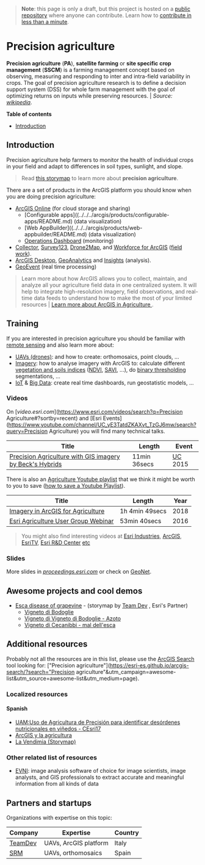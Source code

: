 > **Note**: this page is only a draft, but this project is hosted on a [public repository](https://github.com/hhkaos/awesome-arcgis) where anyone can contribute. Learn how to [contribute in less than a minute](https://github.com/hhkaos/awesome-arcgis/blob/master/CONTRIBUTING.md#contributions).

# Precision agriculture

**Precision agriculture** (**PA**), **satellite farming** or **site specific crop management** (**SSCM**) is a farming management concept based on observing, measuring and responding to inter and intra-field variability in crops. The goal of precision agriculture research is to define a decision support system (DSS) for whole farm management with the goal of optimizing returns on inputs while preserving resources. | *Source:  [wikipedia](https://en.wikipedia.org/wiki/Precision_agriculture)*.

<!-- START doctoc generated TOC please keep comment here to allow auto update -->
<!-- DON'T EDIT THIS SECTION, INSTEAD RE-RUN doctoc TO UPDATE -->
**Table of contents**

- [Introduction](#introduction)

<!-- END doctoc generated TOC please keep comment here to allow auto update -->

## Introduction

Precision agriculture help farmers to monitor the health of individual crops in your field and adapt to differences in soil types, sunlight, and slope.

> Read [this storymap](http://agribusiness.maps.arcgis.com/apps/MapJournal/index.html?appid=7190e2a6ee32455b9014d1164e8065b3%20) to learn more about **precision agriculture**.

There are a set of products in the ArcGIS platform you should know when you are doing precision agriculture:

* [ArcGIS Online](../../../arcgis/products/arcgis-online/README.md) (for cloud storage and sharing)
    * [Configurable apps]((../../../arcgis/products/configurable-apps/README.md) (data visualization)
    * [Web AppBuilder]((../../../arcgis/products/web-appbuilder/README.md) (data visualization)
    * [Operations Dashboard](../../../arcgis/products/operations-dashboard) (monitoring)
* [Collector](../../../arcgis/products/collector-for-arcgis/README.md), [Survey123](../../../arcgis/products/survey123/README.md), [Drone2Map](../../../arcgis/products/drone2map/README.md),
and [Workforce for ArcGIS](../../../arcgis/products/workforce/README.md) ([field work](https://www.esri.com/software/apps/field)).
* [ArcGIS Desktop](../../../arcgis/products/arcgis-desktop/README.md), [GeoAnalytics](../../../arcgis/products/arcgis-enterprise/arcgis-server/geoanalytics-server/README.md) and  [Insights](../../../arcgis/products/insights-for-arcgis/README.md) (analysis).
* [GeoEvent](../../../arcgis/products/arcgis-enterprise/arcgis-server/geoevent-server/README.md) (real time processing)

> Learn more about how ArcGIS allows you to collect, maintain, and analyze all your agriculture field data in one centralized system. It will help to integrate high-resolution imagery, field observations, and real-time data feeds to understand how to make the most of your limited resources | [Learn more about ArcGIS in Agriculture ](https://www.esri.com/en-us/industries/natural-resources/segments/agriculture).

## Training

If you are interested in precision agriculture you should be familiar with [remote sensing](../remote-sensing/README.md) and also learn more about:

* [UAVs (drones)](../uavs/README.md): and how to create: orthomosaics, point clouds, ...
* [Imagery](../imagery-data/README.md): how to analyse imagery with ArcGIS to: calculate different [vegetation and soils indices](http://pro.arcgis.com/en/pro-app/help/data/imagery/indices-gallery.htm#GUID-B4D8059E-F0F6-4C52-9938-DFDB5AE30B77) ([NDVI](http://pro.arcgis.com/en/pro-app/help/data/imagery/indices-gallery.htm#ESRI_SECTION2_B849D60B7BEB4306BF2BDF670CC9D093), [SAVI](http://pro.arcgis.com/en/pro-app/help/data/imagery/indices-gallery.htm#ESRI_SECTION2_8864A1B6B68B4EECB6E335AFC86957B4), ...), do [binary thresholding](http://pro.arcgis.com/en/pro-app/help/data/imagery/binary-thresholding-function.htm) segmentations, ...
* [IoT](../iot/README.md) & [Big Data](../big-data/README.md): create real time dashboards, run geostatistic models, ...

### Videos

On [*video.esri.com*](https://www.esri.com/videos/search?q=Precision Agriculture#?sortby=recent) and [Esri Events](https://www.youtube.com/channel/UC_yE3TatdZKAXvt_TzGJ6mw/search?query=Precision Agriculture) you will find many technical talks.

|Title|Length|Event
|---|---|---|
|[Precision Agriculture with GIS imagery by Beck's Hybrids](https://www.youtube.com/watch?v=_3MyyiuPAqE)|11min 36secs|[UC](http://www.esri.com/about/events/uc) 2015

There is also an [Agriculture Youtube playlist](https://www.youtube.com/playlist?list=PLdVnJnpRENTnsQbCwyzHPxVPPRdLp0VJs) that we think it might be worth to you to save ([how to save a Youtube Playlist](../../../assets/SavePlaylist.gif)).

|Title|Length|Year
|---|---|---|
|[Imagery in ArcGIS for Agriculture](https://www.youtube.com/watch?v=Aq3AhObnuuA&index=2&list=PLdVnJnpRENTnsQbCwyzHPxVPPRdLp0VJs&t=4s)|1h 4min 49secs|2018
|[Esri Agriculture User Group Webinar](https://www.youtube.com/watch?v=mj_7bppn4Lw&list=PLdVnJnpRENTnsQbCwyzHPxVPPRdLp0VJs&index=1&t=0s)|53min 40secs|2016

> You might also find interesting videos at [Esri Industries](https://www.youtube.com/channel/UCZTiOg3n0pqUDSatq7mS2PA/search?query="TOPIC"), [ArcGIS](https://www.youtube.com/channel/UCgGDPs8cte-VLJbgpaK4GPw/search?query="TOPIC"), [EsriTV](https://www.youtube.com/user/esritv/search?query="TOPIC"), [Esri R&D Center](https://www.youtube.com/user/esripdx/search?query="TOPIC") [etc](https://esri-es.github.io/awesome-arcgis/esri/#youtube-channels)

### Slides

More slides in [*proceedings.esri.com*](https://www.google.es/search?q=site%3Aproceedings.esri.com+"precision+agriculture") or check on [GeoNet](https://community.esri.com/content?query=precision+agriculture&filterID=all~objecttype~objecttype%5Bdocument%5D).

## Awesome projects and cool demos

* [Esca disease of grapevine](http://teamdev.maps.arcgis.com/apps/MapJournal/index.html?appid=c59ce5e000d94109b4f713157fe1532d) - (storymap by [Team Dev](https://teamdev.maps.arcgis.com/home/index.html) , Esri's Partner)
    * [Vigneto di Bodoglie](http://www.arcgis.com/home/webmap/viewer.html?webmap=7abc9ba4f45445908f0aabca9c138287)
    * [Vigneto di Vigneto di Bodoglie - Azoto](http://www.arcgis.com/home/webmap/viewer.html?webmap=426894ee34a649628b589dea99b47583)
    * [Vigneto di Cecanibbi - mal dell'esca](http://www.arcgis.com/home/webmap/viewer.html?webmap=0fa7b1250943424d9621f878b9db1e17)

## Additional resources

Probably not all the resources are in this list, please use the [ArcGIS Search](https://esri-es.github.io/arcgis-search/) tool looking for: ["Precision agriculture"](https://esri-es.github.io/arcgis-search/?search="Precision agriculture"&utm_campaign=awesome-list&utm_source=awesome-list&utm_medium=page).


### Localized resources

#### Spanish

* [UAM:Uso de Agricultura de Precisión para identificar desórdenes nutricionales en viñedos - CEsri17](https://www.youtube.com/watch?v=5ugr5rBCZRY)
* [ArcGIS y la agricultura ](https://www.youtube.com/watch?v=uyqC_Al3P5s&feature=youtu.be)
* [La Vendimia (Storymap)](https://geogeeks.maps.arcgis.com/apps/Cascade/index.html?appid=e7daa3c29e914ef38cc5c31c159297bf)

### Other related list of resources

* [EVNI](https://www.harris.com/solution/envi): image analysis software of choice for image scientists, image analysts, and GIS professionals to extract accurate and meaningful information from all kinds of data

## Partners and startups

Organizations with expertise on this topic:

|Company|Expertise|Country|
|---|---|---|
|[TeamDev](https://www.teamdev.it/)|UAVs, ArcGIS platform|Italy
|[SRM](srmconsulting.es)|UAVs, orthomosaics |Spain
